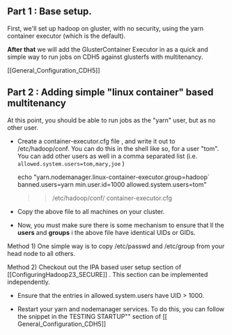 ## Part 1 : Base setup.

First, we'll set up hadoop on gluster, with no security, using the yarn container executor (which is the default).

**After that** we will add the GlusterContainer Executor in as a quick and simple way to run jobs on CDH5 against glusterfs with multitenancy.

[[General_Configuration_CDH5]]

## Part 2 : Adding simple "linux container" based multitenancy 

At this point, you should be able to run jobs as the "yarn" user, but as no other user.  

* Create a container-executor.cfg file , and write it out to /etc/hadoop/conf.  You can do this in the shell like so, for a user "tom".  You can add other users as well in a comma separated list (i.e. `allowed.system.users=tom,mary,joe` )

    echo "yarn.nodemanager.linux-container-executor.group=hadoop`
    banned.users=yarn
    min.user.id=1000
    allowed.system.users=tom"
    >> /etc/hadoop/conf/ container-executor.cfg

* Copy the above file to all machines on your cluster. 

* Now, you must make sure there is some mechanism to ensure that ll the **users** and **groups** i the above file have identical UIDs or GIDs.  

Method 1) One simple way is to copy /etc/passwd and /etc/group from your head node to all others.  

Method 2) Checkout out the IPA based user setup section of  [[ConfiguringHadoop23_SECURE]] .  This section can be implemented independently. 

* Ensure that the entries in allowed.system.users have UID > 1000.  

* Restart your yarn and nodemanager services.  To do this, you can follow the snippet in the TESTING STARTUP""  section of  [[
General_Configuration_CDH5]]

